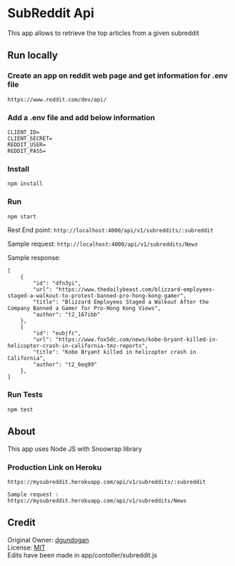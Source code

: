 # SubReddit Api
This app allows to retrieve the top articles from a given subreddit


## Run locally

### Create an app on reddit web page and get information for .env file

```
https://www.reddit.com/dev/api/
```

### Add a .env file and add below information

```
CLIENT_ID=
CLIENT_SECRET=
REDDIT_USER=
REDDIT_PASS=
```

### Install
```
npm install
```

### Run

```
npm start
```

Rest End point: `http://localhost:4000/api/v1/subreddits/:subreddit`

Sample request: `http://localhost:4000/api/v1/subreddits/News`

Sample response: 

```
[
    {
        "id": "dfn3yi",
        "url": "https://www.thedailybeast.com/blizzard-employees-staged-a-walkout-to-protest-banned-pro-hong-kong-gamer",
        "title": "Blizzard Employees Staged a Walkout After the Company Banned a Gamer for Pro-Hong Kong Views",
        "author": "t2_167ibb"
    },
    {
        "id": "eubjfc",
        "url": "https://www.fox5dc.com/news/kobe-bryant-killed-in-helicopter-crash-in-california-tmz-reports",
        "title": "Kobe Bryant killed in helicopter crash in California",
        "author": "t2_6eq99"
    },
]
```

### Run Tests

```
npm test
```

## About

This app uses Node JS with Snoowrap library 

### Production Link on Heroku

```
https://mysubreddit.herokuapp.com/api/v1/subreddits/:subreddit
```
```
Sample request : https://mysubreddit.herokuapp.com/api/v1/subreddits/News
```

## Credit
Original Owner: [dgundogan](https://github.com/dgundogan)
<br>
License: [MIT](https://github.com/dgundogan/subreddit-api/blob/master/LICENSE)
<br>
Edits have been made in app/contoller/subreddit.js